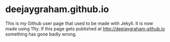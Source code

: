 # deejaygraham.github.io

This is my Github user page that used to be made with Jekyll. It is now made using 11ty. If this page gets published at http://deejaygraham.github.io something has gone badly wrong.
